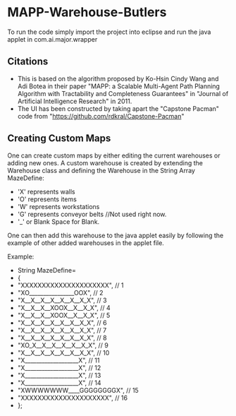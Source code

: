 # MAPP-Warehouse-Butlers
To run the code simply import the project into eclipse and run the java applet in com.ai.major.wrapper

## Citations
 - This is based on the algorithm proposed by Ko-Hsin Cindy Wang and Adi Botea in their paper "MAPP: a Scalable Multi-Agent Path Planning Algorithm with Tractability and Completeness Guarantees" in "Journal of Artificial Intelligence Research" in 2011.
 - The UI has been constructed by taking apart the "Capstone Pacman" code from "https://github.com/rdkral/Capstone-Pacman"

## Creating Custom Maps
One can create custom maps by either editing the current warehouses or adding new ones. A custom warehouse is created by extending the Warehouse class and defining the Warehouse in the String Array MazeDefine:
- 'X' represents walls
- 'O' represents items
- 'W' represents workstations
- 'G' represents conveyor belts //Not used right now.
- '_' or Blank Space for Blank.

One can then add this warehouse to the java applet easily by following the example of other added warehouses in the applet file.

Example:
* String MazeDefine=
 * {
  * "XXXXXXXXXXXXXXXXXXXXX",	// 1
  * "XO________________OOX",	// 2
  * "X__X__X__X__X__X__X_X",	// 3
  * "X__X__X__XOOX__X__X_X",	// 4
  * "X__X__X__XOOX__X__X_X",	// 5
  * "X__X__X__X__X__X__X_X",	// 6
  * "X__X__X__X__X__X__X_X",	// 7
  * "X__X__X__X__X__X__X_X",	// 8
  * "XO_X__X__X__X__X__X_X",	// 9
  * "X__X__X__X__X__X__X_X",	// 10
  * "X___________________X",	// 11
  * "X___________________X",	// 12
  * "X___________________X",	// 13
  * "X___________________X",	// 14
  * "XWWWWWWW____GGGGGGGGX",	// 15
  * "XXXXXXXXXXXXXXXXXXXXX",	// 16
 * };


